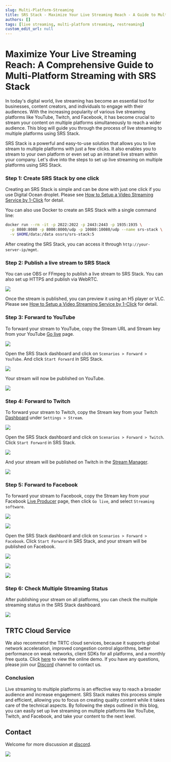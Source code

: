 ```yaml
---
slug: Multi-Platform-Streaming
title: SRS Stack - Maximize Your Live Streaming Reach - A Guide to Multi-Platform Streaming
authors: []
tags: [live streaming, multi-platform streaming, restreaming]
custom_edit_url: null
---
```


# Maximize Your Live Streaming Reach: A Comprehensive Guide to Multi-Platform Streaming with SRS Stack

In today's digital world, live streaming has become an essential tool for businesses, content creators, and individuals to engage with their audiences. With the increasing popularity of various live streaming platforms like YouTube, Twitch, and Facebook, it has become crucial to stream your content on multiple platforms simultaneously to reach a wider audience. This blog will guide you through the process of live streaming to multiple platforms using SRS Stack.

<!--truncate-->

SRS Stack is a powerful and easy-to-use solution that allows you to live stream to multiple platforms with just a few clicks. It also enables you to stream to your own platform or even set up an intranet live stream within your company. Let's dive into the steps to set up live streaming on multiple platforms using SRS Stack.

### Step 1: Create SRS Stack by one click

Creating an SRS Stack is simple and can be done with just one click if you use Digital Ocean droplet.
Please see [How to Setup a Video Streaming Service by 1-Click](./2022-04-09-SRS-Stack-Tutorial.md) for detail.

You can also use Docker to create an SRS Stack with a single command line:

```bash
docker run --rm -it -p 2022:2022 -p 2443:2443 -p 1935:1935 \
  -p 8080:8080 -p 8000:8000/udp -p 10080:10080/udp --name srs-stack \
  -v $HOME/data:/data ossrs/srs-stack:5
```

After creating the SRS Stack, you can access it through `http://your-server-ip/mgmt`.

### Step 2: Publish a live stream to SRS Stack

You can use OBS or FFmpeg to publish a live stream to SRS Stack. You can also set up HTTPS and publish via WebRTC.

![](/img/blog-2022-04-09-01.png)

Once the stream is published, you can preview it using an H5 player or VLC.
Please see [How to Setup a Video Streaming Service by 1-Click](./2022-04-09-SRS-Stack-Tutorial.md) for detail.

### Step 3: Forward to YouTube

To forward your stream to YouTube, copy the Stream URL and Stream key from your YouTube [Go live](https://studio.youtube.com/channel/UC/livestreaming) page.

![](/img/blog-2023-09-09-01.png)

Open the SRS Stack dashboard and click on `Scenarios > Forward > YouTube`. And click `Start Forward` in SRS Stack.

![](/img/blog-2023-09-09-02.png) 

Your stream will now be published on YouTube.

![](/img/blog-2023-09-09-03.png)

### Step 4: Forward to Twitch

To forward your stream to Twitch, copy the Stream key from your Twitch [Dashboard](https://www.twitch.tv/dashboard/settings) under `Settings > Stream`.

![](/img/blog-2023-09-09-04.png)

Open the SRS Stack dashboard and click on `Scenarios > Forward > Twitch`. Click `Start Forward` in SRS Stack.

![](/img/blog-2023-09-09-05.png)

And your stream will be published on Twitch in the [Stream Manager](https://www.twitch.tv/dashboard/stream).

![](/img/blog-2023-09-09-06.png)

### Step 5: Forward to Facebook

To forward your stream to Facebook, copy the Stream key from your Facebook [Live Producer](https://www.facebook.com/live/producer?ref=OBS) page,
then click `Go live`, and select `Streaming software`. 

![](/img/blog-2023-09-09-07.png)

![](/img/blog-2023-09-09-08.png)

Open the SRS Stack dashboard and click on `Scenarios > Forward > Facebook`. Click `Start Forward` in SRS Stack, and your stream will be published on Facebook.

![](/img/blog-2023-09-09-09.png)

![](/img/blog-2023-09-09-10.png)

![](/img/blog-2023-09-09-11.png)

### Step 6: Check Multiple Streaming Status

After publishing your stream on all platforms, you can check the multiple streaming status in the SRS Stack dashboard.

![](/img/blog-2023-09-09-12.png)

## TRTC Cloud Service

We also recommend the TRTC cloud services, because it supports global network acceleration, improved congestion control
algorithms, better performance on weak networks, client SDKs for all platforms, and a monthly free quota. Click
[here](https://trtc.io/demo?utm_source=community&utm_medium=ossrs&utm_campaign=OBS-WHIP-TRTC&_channel_track_key=lfJKyOlF)
to view the online demo. If you have any questions, please join our [Discord](https://discord.gg/DCCH6HyhuT) channel
to contact us.

### Conclusion

Live streaming to multiple platforms is an effective way to reach a broader audience and increase engagement. 
SRS Stack makes this process simple and efficient, allowing you to focus on creating quality content while it takes 
care of the technical aspects. By following the steps outlined in this blog, you can easily set up live streaming 
on multiple platforms like YouTube, Twitch, and Facebook, and take your content to the next level.

## Contact

Welcome for more discussion at [discord](https://discord.gg/bQUPDRqy79).

![](https://ossrs.net/gif/v1/sls.gif?site=ossrs.io&path=/lts/blog-en/2023-09-09-Multi-Platform-Streaming)

